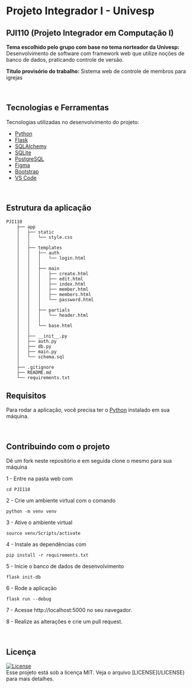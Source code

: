 # Projeto Integrador I - Univesp

## PJI110 (Projeto Integrador em Computação I)

**Tema escolhido pelo grupo com base no tema norteador da Univesp:** Desenvolvimento de software com framework web que utilize noções de banco de dados, praticando controle de versão.

**Título provisório do trabalho:** Sistema web de controle de membros para igrejas

<br>


## Tecnologias e Ferramentas

Tecnologias utilizadas no desenvolvimento do projeto:

- [Python](https://www.python.org/)
- [Flask](https://flask.palletsprojects.com/en/2.2.x/)
- [SQLAlchemy](https://www.sqlalchemy.org/)
- [SQLite](https://sqlite.org/index.html)
- [PostgreSQL](https://www.postgresql.org/)
- [Figma](https://www.figma.com/)
- [Bootstrap](https://getbootstrap.com/)
- [VS Code](https://code.visualstudio.com/)

<br>

## Estrutura da aplicação

```
PJI110
    ├── app
    │   ├── static
    │   │   └── style.css
    │   │
    │   ├── templates
    │   │   ├── auth
    │   │   │   └── login.html
    │   │   │
    │   │   ├── main
    │   │   │   ├── create.html
    │   │   │   ├── edit.html
    │   │   │   ├── index.html
    │   │   │   ├── member.html
    │   │   │   ├── members.html
    │   │   │   └── password.html
    │   │   │
    │   │   ├── partials
    │   │   │   └── header.html
    │   │   │
    │   │   └── base.html
    │   │
    │   ├── __init__.py
    │   ├── auth.py
    │   ├── db.py
    │   ├── main.py
    │   └── schema.sql
    │
    ├── .gitignore
    ├── README.md
    └── requirements.txt
```


## Requisitos

Para rodar a aplicação, você precisa ter o [Python](https://www.python.org/) instalado em sua máquina.

<br>


## Contribuindo com o projeto

Dê um fork neste repositório e em seguida clone o mesmo para sua máquina

1 - Entre na pasta web com
```
cd PJI110
```

2 - Crie um ambiente virtual com o comando
```
python -m venv venv
```

3 - Ative o ambiente virtual
```
source venv/Scripts/activate
```

4 - Instale as dependências com
```
pip install -r requirements.txt
```

5 - Inicie o banco de dados de desenvolvimento
```
flask init-db
```

6 - Rode a aplicação
```
flask run --debug
```

7 - Acesse http://localhost:5000 no seu navegador.

8 - Realize as alterações e crie um pull request.

<br>


## Licença

<a href="https://opensource.org/licenses/MIT">
  <img alt="License" src="https://img.shields.io/badge/license-MIT-ff375f?style=flat-square">
</a>

<br>
Esse projeto está sob a licença MIT. Veja o arquivo [LICENSE](/LICENSE) para mais detalhes.
